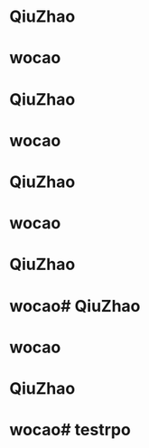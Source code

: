 # QiuZhao
# wocao
# QiuZhao
# wocao
# QiuZhao
# wocao
# QiuZhao
# wocao# QiuZhao
# wocao
# QiuZhao
# wocao# testrpo
